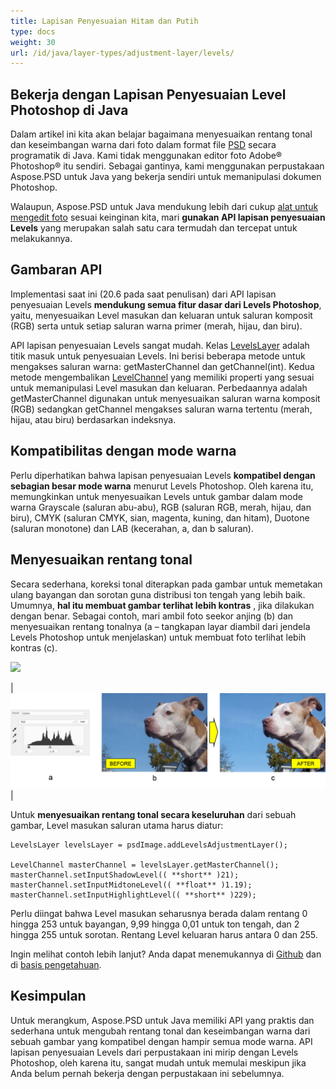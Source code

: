 ```yaml
---
title: Lapisan Penyesuaian Hitam dan Putih
type: docs
weight: 30
url: /id/java/layer-types/adjustment-layer/levels/
---
```


## Bekerja dengan Lapisan Penyesuaian Level Photoshop di Java

Dalam artikel ini kita akan belajar bagaimana menyesuaikan rentang tonal dan keseimbangan warna dari foto dalam format file [PSD](/id/psd/java/psd-format/) secara programatik di Java. Kami tidak menggunakan editor foto Adobe® Photoshop® itu sendiri. Sebagai gantinya, kami menggunakan perpustakaan Aspose.PSD untuk Java yang bekerja sendiri untuk memanipulasi dokumen Photoshop.

Walaupun, Aspose.PSD untuk Java mendukung lebih dari cukup [alat untuk mengedit foto](/id/psd/java/manipulating-images/) sesuai keinginan kita, mari **gunakan API lapisan penyesuaian Levels** yang merupakan salah satu cara termudah dan tercepat untuk melakukannya.

## Gambaran API

Implementasi saat ini (20.6 pada saat penulisan) dari API lapisan penyesuaian Levels **mendukung semua fitur dasar dari Levels Photoshop**, yaitu, menyesuaikan Level masukan dan keluaran untuk saluran komposit (RGB) serta untuk setiap saluran warna primer (merah, hijau, dan biru).

API lapisan penyesuaian Levels sangat mudah. Kelas [LevelsLayer](https://reference.aspose.com/psd/java/com.aspose.psd.fileformats.psd.layers.adjustmentlayers/LevelsLayer) adalah titik masuk untuk penyesuaian Levels. Ini berisi beberapa metode untuk mengakses saluran warna: getMasterChannel dan getChannel(int). Kedua metode mengembalikan [LevelChannel](https://reference.aspose.com/psd/java/com.aspose.psd.fileformats.psd.layers.layerresources/LevelChannel) yang memiliki properti yang sesuai untuk memanipulasi Level masukan dan keluaran. Perbedaannya adalah getMasterChannel digunakan untuk menyesuaikan saluran warna komposit (RGB) sedangkan getChannel mengakses saluran warna tertentu (merah, hijau, atau biru) berdasarkan indeksnya.

## Kompatibilitas dengan mode warna

Perlu diperhatikan bahwa lapisan penyesuaian Levels **kompatibel dengan sebagian besar mode warna** menurut Levels Photoshop. Oleh karena itu, memungkinkan untuk menyesuaikan Levels untuk gambar dalam mode warna Grayscale (saluran abu-abu), RGB (saluran RGB, merah, hijau, dan biru), CMYK (saluran CMYK, sian, magenta, kuning, dan hitam), Duotone (saluran monotone) dan LAB (kecerahan, a, dan b saluran).

## Menyesuaikan rentang tonal

Secara sederhana, koreksi tonal diterapkan pada gambar untuk memetakan ulang bayangan dan sorotan guna distribusi ton tengah yang lebih baik. Umumnya, **hal itu membuat gambar terlihat lebih kontras** , jika dilakukan dengan benar. Sebagai contoh, mari ambil foto seekor anjing (b) dan menyesuaikan rentang tonalnya (a – tangkapan layar diambil dari jendela Levels Photoshop untuk menjelaskan) untuk membuat foto terlihat lebih kontras (c).

![](RackMultipart20200821-4-1x13l6z_html_8fc7fa6738d8d302.png)

|![Gambar 1 Lapisan Levels](levels-adjustment-figure-1.png)|

Untuk **menyesuaikan rentang tonal secara keseluruhan** dari sebuah gambar, Level masukan saluran utama harus diatur:

    LevelsLayer levelsLayer = psdImage.addLevelsAdjustmentLayer();

    LevelChannel masterChannel = levelsLayer.getMasterChannel();
    masterChannel.setInputShadowLevel(( **short** )21);
    masterChannel.setInputMidtoneLevel(( **float** )1.19);
    masterChannel.setInputHighlightLevel(( **short** )229);

Perlu diingat bahwa Level masukan seharusnya berada dalam rentang 0 hingga 253 untuk bayangan, 9,99 hingga 0,01 untuk ton tengah, dan 2 hingga 255 untuk sorotan. Rentang Level keluaran harus antara 0 dan 255.

Ingin melihat contoh lebih lanjut? Anda dapat menemukannya di [Github](https://github.com/aspose-psd/Aspose.PSD-for-Java) dan di [basis pengetahuan](https://docs.aspose.com/display/psdjava/Manipulating+Photoshop+Formats#ManipulatingPhotoshopFormats-AddLevelAdjustmentLayers).

## Kesimpulan

Untuk merangkum, Aspose.PSD untuk Java memiliki API yang praktis dan sederhana untuk mengubah rentang tonal dan keseimbangan warna dari sebuah gambar yang kompatibel dengan hampir semua mode warna. API lapisan penyesuaian Levels dari perpustakaan ini mirip dengan Levels Photoshop, oleh karena itu, sangat mudah untuk memulai meskipun jika Anda belum pernah bekerja dengan perpustakaan ini sebelumnya.
